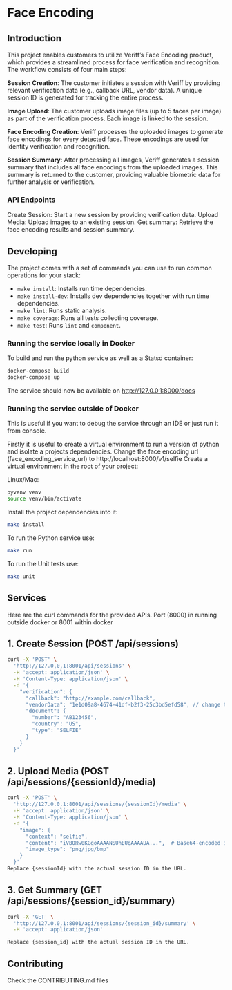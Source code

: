 # Face Encoding

## Introduction

This project enables customers to utilize Veriff’s Face Encoding product, which provides a streamlined process for face verification and recognition. The workflow consists of four main steps:

**Session Creation**: The customer initiates a session with Veriff by providing relevant verification data (e.g., callback URL, vendor data). A unique session ID is generated for tracking the entire process.

**Image Upload**: The customer uploads image files (up to 5 faces per image) as part of the verification process. Each image is linked to the session.

**Face Encoding Creation**: Veriff processes the uploaded images to generate face encodings for every detected face. These encodings are used for identity verification and recognition.

**Session Summary**: After processing all images, Veriff generates a session summary that includes all face encodings from the uploaded images. This summary is returned to the customer, providing valuable biometric data for further analysis or verification.

### API Endpoints
Create Session: Start a new session by providing verification data.
Upload Media: Upload images to an existing session.
Get summary: Retrieve the face encoding results and session summary.

## Developing

The project comes with a set of commands you can use to run common operations for your stack:

- `make install`: Installs run time dependencies.
- `make install-dev`: Installs dev dependencies together with run time dependencies.
- `make lint`: Runs static analysis.
- `make coverage`: Runs all tests collecting coverage.
- `make test`: Runs `lint` and `component`.

### Running the service locally in Docker

To build and run the python service as well as a Statsd container:

```bash
docker-compose build
docker-compose up
```

The service should now be available on http://127.0.0.1:8000/docs

### Running the service outside of Docker

This is useful if you want to debug the service through an IDE or just run it from console.

Firstly it is useful to create a virtual environment to run a version of python and isolate a projects dependencies.
Change the face encoding url (face_encoding_service_url) to http://localhost:8000/v1/selfie
Create a virtual environment in the root of your project: 

Linux/Mac:

```bash
pyvenv venv
source venv/bin/activate
```

Install the project dependencies into it:

```bash
make install
```

To run the Python service use:

```bash
make run
```

To run the Unit tests use:

```bash
make unit
```

## Services

Here are the curl commands for the provided APIs. 
Port (8000) in running outside docker or 8001 within docker
## 1. Create Session (POST /api/sessions)
```bash
curl -X 'POST' \
  'http://127.0,0,1:8001/api/sessions' \
  -H 'accept: application/json' \
  -H 'Content-Type: application/json' \
  -d '{
    "verification": {
      "callback": "http://example.com/callback",
      "vendorData": "1e1d09a8-4674-41df-b2f3-25c3bd5efd58", // change to sessionID
      "document": {
        "number": "AB123456",
        "country": "US",
        "type": "SELFIE"
      }
    }
  }'
```
## 2. Upload Media (POST /api/sessions/{sessionId}/media)
```bash
curl -X 'POST' \
  'http://127.0.0.1:8001/api/sessions/{sessionId}/media' \
  -H 'accept: application/json' \
  -H 'Content-Type: application/json' \
  -d '{
    "image": {
      "context": "selfie",
      "content": "iVBORw0KGgoAAAANSUhEUgAAAAUA...",  # Base64-encoded image // Allow multiple files & do background processing
      "image_type": "png/jpg/bmp"
    }
  }'
Replace {sessionId} with the actual session ID in the URL.
```
## 3. Get Summary (GET /api/sessions/{session_id}/summary)
```bash
curl -X 'GET' \
  'http://127.0.0.1:8001/api/sessions/{session_id}/summary' \
  -H 'accept: application/json'

Replace {session_id} with the actual session ID in the URL.
```


## Contributing
Check the CONTRIBUTING.md files
